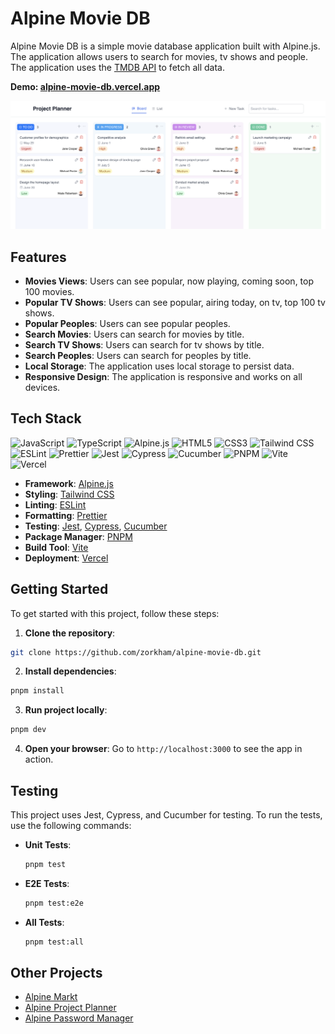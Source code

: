 # Alpine Movie DB

Alpine Movie DB is a simple movie database application built with Alpine.js. The application allows users to search for movies, tv shows and people. The application uses the [TMDB API](https://www.themoviedb.org/) to fetch all data.

**Demo: [alpine-movie-db.vercel.app](https://alpine-movie-db.vercel.app)**

[![Preview](./public/preview.png)](https://alpine-movie-db.vercel.app)

## Features

- **Movies Views**: Users can see popular, now playing, coming soon, top 100 movies.
- **Popular TV Shows**: Users can see popular, airing today, on tv, top 100 tv shows.
- **Popular Peoples**: Users can see popular peoples.
- **Search Movies**: Users can search for movies by title.
- **Search TV Shows**: Users can search for tv shows by title.
- **Search Peoples**: Users can search for peoples by title.
- **Local Storage**: The application uses local storage to persist data.
- **Responsive Design**: The application is responsive and works on all devices.

## Tech Stack

![JavaScript](https://img.shields.io/badge/JavaScript-F7DF1E?style=for-the-badge&logo=javascript&logoColor=black)
![TypeScript](https://img.shields.io/badge/TypeScript-007ACC?style=for-the-badge&logo=typescript&logoColor=white)
![Alpine.js](https://img.shields.io/badge/Alpine%20JS-8BC0D0?style=for-the-badge&logo=alpinedotjs&logoColor=black)
![HTML5](https://img.shields.io/badge/HTML5-E34F26?style=for-the-badge&logo=html5&logoColor=white)
![CSS3](https://img.shields.io/badge/CSS3-1572B6?style=for-the-badge&logo=css3&logoColor=white)
![Tailwind CSS](https://img.shields.io/badge/Tailwind_CSS-38B2AC?style=for-the-badge&logo=tailwind-css&logoColor=white)
![ESLint](https://img.shields.io/badge/ESLint-4B3263?style=for-the-badge&logo=eslint&logoColor=white)
![Prettier](https://img.shields.io/badge/prettier-%23F7B93E.svg?style=for-the-badge&logo=prettier&logoColor=black)
![Jest](https://img.shields.io/badge/-jest-%23C21325?style=for-the-badge&logo=jest&logoColor=white)
![Cypress](https://img.shields.io/badge/Cypress-17202C?style=for-the-badge&logo=cypress&logoColor=white)
![Cucumber](https://img.shields.io/badge/Cucumber-43B02A?style=for-the-badge&logo=cucumber&logoColor=white)
![PNPM](https://img.shields.io/badge/pnpm-%234a4a4a.svg?style=for-the-badge&logo=pnpm&logoColor=f69220)
![Vite](https://img.shields.io/badge/vite-%23646CFF.svg?style=for-the-badge&logo=vite&logoColor=white)
![Vercel](https://img.shields.io/badge/vercel-%23000000.svg?style=for-the-badge&logo=vercel&logoColor=white)

- **Framework**: [Alpine.js](https://alpinejs.dev)
- **Styling**: [Tailwind CSS](https://tailwindcss.com)
- **Linting**: [ESLint](https://eslint.org)
- **Formatting**: [Prettier](https://prettier.io)
- **Testing**: [Jest](https://jestjs.io), [Cypress](https://www.cypress.io), [Cucumber](https://cucumber.io)
- **Package Manager**: [PNPM](https://pnpm.io)
- **Build Tool**: [Vite](https://vite.dev)
- **Deployment**: [Vercel](https://vercel.com)

## Getting Started

To get started with this project, follow these steps:

1. **Clone the repository**:

  ```sh
  git clone https://github.com/zorkham/alpine-movie-db.git
  ```

2. **Install dependencies**:

  ```sh
  pnpm install
  ```

3. **Run project locally**:

  ```sh
  pnpm dev
  ```

4. **Open your browser**: Go to `http://localhost:3000` to see the app in action.

## Testing

This project uses Jest, Cypress, and Cucumber for testing. To run the tests, use the following commands:

- **Unit Tests**:

  ```sh
  pnpm test
  ```

- **E2E Tests**:

  ```sh
  pnpm test:e2e
  ```

- **All Tests**:

  ```sh
  pnpm test:all
  ```

## Other Projects

- [Alpine Markt](https://github.com/Zorkham/alpine-markt)
- [Alpine Project Planner](https://github.com/Zorkham/alpine-project-planner)
- [Alpine Password Manager](https://github.com/Zorkham/alpine-password-manager)
